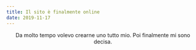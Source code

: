 ```yaml
---
title: Il sito è finalmente online
date: 2019-11-17
---
```

<div align="center">
Da molto tempo volevo crearne uno tutto mio. Poi finalmente mi sono decisa.
</div>
